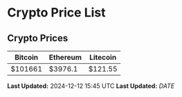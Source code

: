 # Crypto Price List

## Crypto Prices
| Bitcoin | Ethereum | Litecoin |
| ------- | -------- | -------- |
| $101661 | $3976.1 | $121.55 |
**Last Updated:** 2024-12-12 15:45 UTC
**Last Updated:** $DATE$
